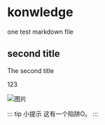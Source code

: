 # konwledge
one test markdown file

## second title

The second title

123

![图片](/images/bg.jpg)

::: tip 小提示
这有一个陷阱O。
:::